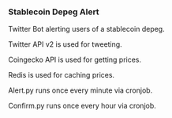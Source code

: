 ### Stablecoin Depeg Alert

Twitter Bot alerting users of a stablecoin depeg.

Twitter API v2 is used for tweeting.

Coingecko API is used for getting prices.

Redis is used for caching prices.

Alert.py runs once every minute via cronjob.

Confirm.py runs once every hour via cronjob.
